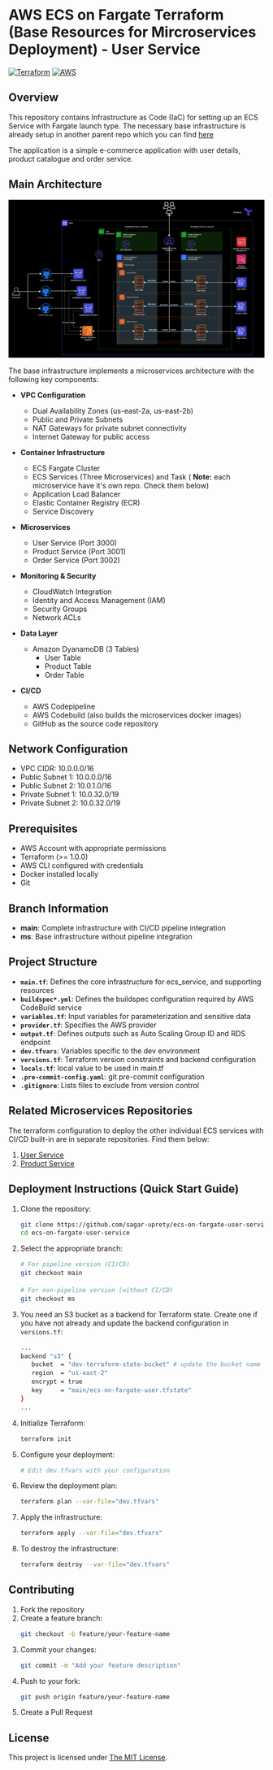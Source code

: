 # AWS ECS on Fargate Terraform (Base Resources for Mircroservices Deployment) - User Service

[![Terraform](https://img.shields.io/badge/terraform-%235835CC.svg?style=for-the-badge&logo=terraform&logoColor=white)](https://www.terraform.io/)
[![AWS](https://img.shields.io/badge/AWS-%23FF9900.svg?style=for-the-badge&logo=amazon-aws&logoColor=white)](https://aws.amazon.com/)

## Overview

This repository contains Infrastructure as Code (IaC) for setting up an ECS Service with Fargate launch type. The necessary base infrastructure is already setup in another parent repo which you can find [here](https://github.com/sagar-uprety/ecs-on-fargate-user-service)

The application is a simple e-commerce application with user details, product catalogue and order service.

## Main Architecture 

![AWS Architecture](./ecs-on-fargate-architecture.png)

The base infrastructure implements a microservices architecture with the following key components:

- **VPC Configuration**
  - Dual Availability Zones (us-east-2a, us-east-2b)
  - Public and Private Subnets
  - NAT Gateways for private subnet connectivity
  - Internet Gateway for public access

- **Container Infrastructure**
  - ECS Fargate Cluster
  - ECS Services (Three Microservices) and Task ( **Note:** each microservice have it's own repo. Check them below)
  - Application Load Balancer
  - Elastic Container Registry (ECR)
  - Service Discovery

- **Microservices**
  - User Service (Port 3000)
  - Product Service (Port 3001)
  - Order Service (Port 3002)

- **Monitoring & Security**
  - CloudWatch Integration
  - Identity and Access Management (IAM)
  - Security Groups
  - Network ACLs

- **Data Layer**
  - Amazon DyanamoDB (3 Tables)
    - User Table
    - Product Table
    - Order Table

- **CI/CD**
  - AWS Codepipeline 
  - AWS Codebuild (also builds the microservices docker images)
  - GitHub as the source code repository

## Network Configuration

- VPC CIDR: 10.0.0.0/16
- Public Subnet 1: 10.0.0.0/16
- Public Subnet 2: 10.0.1.0/16
- Private Subnet 1: 10.0.32.0/19
- Private Subnet 2: 10.0.32.0/19

## Prerequisites

- AWS Account with appropriate permissions
- Terraform (>= 1.0.0)
- AWS CLI configured with credentials
- Docker installed locally
- Git

## Branch Information

- **main**: Complete infrastructure with CI/CD pipeline integration
- **ms**: Base infrastructure without pipeline integration


## Project Structure

* **`main.tf`**: Defines the core infrastructure for  ecs_service, and supporting resources
* **`buildspec*.yml`**: Defines the buildspec configuration required by AWS CodeBuild service
* **`variables.tf`**: Input variables for parameterization and sensitive data
* **`provider.tf`**: Specifies the AWS provider
* **`output.tf`**: Defines outputs such as Auto Scaling Group ID and RDS endpoint
* **`dev.tfvars`**: Variables specific to the dev environment
* **`versions.tf`**: Terraform version constraints and backend configuration 
* **`locals.tf`**: local value to be used in main.tf
* **`.pre-commit-config.yaml`**: git pre-commit configuration 
* **`.gitignore`**: Lists files to exclude from version control


## Related Microservices Repositories

The terraform configuration to deploy the other individual ECS services with CI/CD built-in are in separate repositories. Find them below:

1. [User Service](https://github.com/sagar-uprety/ecs-on-fargate-user-service)
2. [Product Service](https://github.com/sagar-uprety/ecs-on-fargate-product-service)

## Deployment Instructions (Quick Start Guide)

1. Clone the repository:
   ```bash
   git clone https://github.com/sagar-uprety/ecs-on-fargate-user-service.git
   cd ecs-on-fargate-user-service
   ```

2. Select the appropriate branch:
   ```bash
   # For pipeline version (CI/CD)
   git checkout main
   
   # For non-pipeline version (without CI/CD)
   git checkout ms
   ```

3. You need an S3 bucket as a backend for Terraform state. Create one if you have not already and update the  backend configuration in `versions.tf`:
   ```bash
   ...
   backend "s3" {
      bucket  = "dev-terraform-state-bucket" # update the bucket name here
      region  = "us-east-2"
      encrypt = true
      key     = "main/ecs-on-fargate-user.tfstate"
   }
   ...
   ```   

4. Initialize Terraform:
   ```bash
   terraform init
   ```

4. Configure your deployment:
   ```bash
   # Edit dev.tfvars with your configuration
   ```


5. Review the deployment plan:
   ```bash
   terraform plan --var-file="dev.tfvars"
   ```

6. Apply the infrastructure:
   ```bash
   terraform apply --var-file="dev.tfvars"
   ```

7. To destroy the infrastructure:
   ```bash
   terraform destroy --var-file="dev.tfvars"
   ```

## Contributing

1. Fork the repository
2. Create a feature branch:
   ```bash
   git checkout -b feature/your-feature-name
   ```
3. Commit your changes:
   ```bash
   git commit -m "Add your feature description"
   ```
4. Push to your fork:
   ```bash
   git push origin feature/your-feature-name
   ```
5. Create a Pull Request


## License

This project is licensed under [The MIT License](https://opensource.org/license/mit/).

